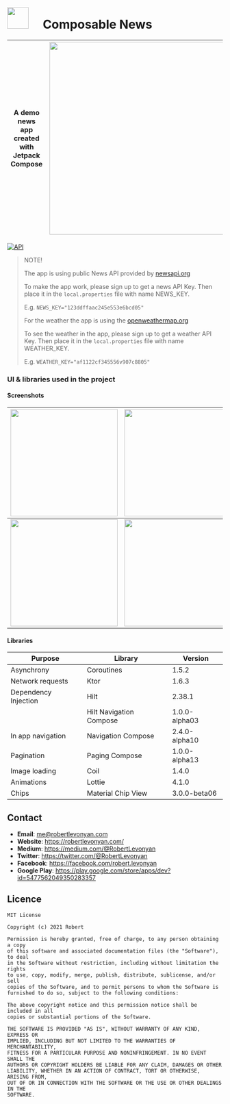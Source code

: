 # <img src="https://github.com/robertlevonyan/composable-news/blob/master/app/src/main/ic_launcher-playstore.png"  width="50" height="50" /> &nbsp;&nbsp;&nbsp; Composable News

|A demo news app created with Jetpack Compose|<img src="https://github.com/robertlevonyan/composable-news/blob/master/media/composablenews.png"  width="450" />|
|----------------------------------------------------------------------------------------------|-----------|

[![API](https://img.shields.io/badge/API-26%2B-yellow.svg?style=flat-square)](https://android-arsenal.com/api?level=26)

>NOTE!
>
>The app is using public News API provided by [newsapi.org](https://newsapi.org/)
>
>To make the app work, please sign up to get a news API Key. Then place it in the `local.properties` file with name NEWS_KEY.
>
>E.g. `NEWS_KEY="123ddffaac245e553e6bcd05"`
>
> 
>For the weather the app is using the [openweathermap.org](https://openweathermap.org/api)
>
>To see the weather in the app, please sign up to get a weather API Key. Then place it in the `local.properties` file with name WEATHER_KEY.
>
>E.g. `WEATHER_KEY="af1122cf345556v907c8805"`

### UI & libraries used in the project

#### Screenshots

|<img src="https://github.com/robertlevonyan/composable-news/blob/master/media/c1.png" width="250" />|<img src="https://github.com/robertlevonyan/composable-news/blob/master/media/c2.png" width="250" />|
|-----------------------------------|---------------------------------------------|
|<img src="https://github.com/robertlevonyan/composable-news/blob/master/media/c3.png" width="250" />|<img src="https://github.com/robertlevonyan/composable-news/blob/master/media/c4.png" width="250" />|

#### Libraries

|Purpose|Library|Version|
|-------|-------|-------|
|Asynchrony|Coroutines|1.5.2|
|Network requests|Ktor|1.6.3|
|Dependency Injection|Hilt|2.38.1|
| |Hilt Navigation Compose|1.0.0-alpha03|
|In app navigation|Navigation Compose|2.4.0-alpha10|
|Pagination|Paging Compose|1.0.0-alpha13|
|Image loading|Coil|1.4.0|
|Animations|Lottie|4.1.0|
|Chips|Material Chip View|3.0.0-beta06|

## Contact

- **Email**: me@robertlevonyan.com
- **Website**: https://robertlevonyan.com/
- **Medium**: https://medium.com/@RobertLevonyan
- **Twitter**: https://twitter.com/@RobertLevonyan
- **Facebook**: https://facebook.com/robert.levonyan
- **Google Play**: https://play.google.com/store/apps/dev?id=5477562049350283357

## Licence

```
MIT License

Copyright (c) 2021 Robert

Permission is hereby granted, free of charge, to any person obtaining a copy
of this software and associated documentation files (the "Software"), to deal
in the Software without restriction, including without limitation the rights
to use, copy, modify, merge, publish, distribute, sublicense, and/or sell
copies of the Software, and to permit persons to whom the Software is
furnished to do so, subject to the following conditions:

The above copyright notice and this permission notice shall be included in all
copies or substantial portions of the Software.

THE SOFTWARE IS PROVIDED "AS IS", WITHOUT WARRANTY OF ANY KIND, EXPRESS OR
IMPLIED, INCLUDING BUT NOT LIMITED TO THE WARRANTIES OF MERCHANTABILITY,
FITNESS FOR A PARTICULAR PURPOSE AND NONINFRINGEMENT. IN NO EVENT SHALL THE
AUTHORS OR COPYRIGHT HOLDERS BE LIABLE FOR ANY CLAIM, DAMAGES OR OTHER
LIABILITY, WHETHER IN AN ACTION OF CONTRACT, TORT OR OTHERWISE, ARISING FROM,
OUT OF OR IN CONNECTION WITH THE SOFTWARE OR THE USE OR OTHER DEALINGS IN THE
SOFTWARE.
```
